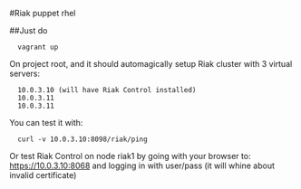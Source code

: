 #Riak puppet rhel


##Just do

      vagrant up
      
On project root, and it should automagically setup Riak cluster with 3 virtual servers:

      10.0.3.10 (will have Riak Control installed)
      10.0.3.11
      10.0.3.11

You can test it with: 
      
      curl -v 10.0.3.10:8098/riak/ping

Or test Riak Control on node riak1 by going with your browser to: https://10.0.3.10:8068 
and logging in with user/pass (it will whine about invalid certificate)

